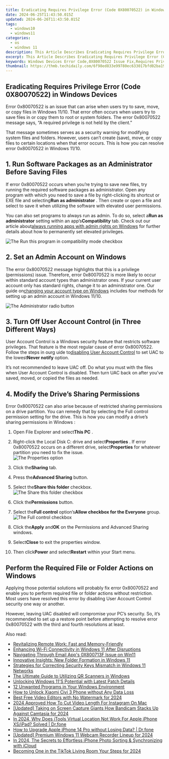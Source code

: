```yaml
---
title: Eradicating Requires Privilege Error (Code 0X80070522) in Windows Devices
date: 2024-06-25T11:43:50.015Z
updated: 2024-06-26T11:43:50.015Z
tags:
  - windows10
  - windows11
categories:
  - os
  - windows 11
description: This Article Describes Eradicating Requires Privilege Error (Code 0X80070522) in Windows Devices
excerpt: This Article Describes Eradicating Requires Privilege Error (Code 0X80070522) in Windows Devices
keywords: Windows Devices Error Code,0X80070522 Issue Fix,Requires Privilege BUG,Code Eradication in PCs,WinError 0X80070522,Windows Devices Security Fix,Eliminating Privileged Error
thumbnail: https://thmb.techidaily.com/6f98ed833e99780ec633017bfd02ba19a6f592b2168edc5e24a71f77a22d913e.jpg
---
```


## Eradicating Requires Privilege Error (Code 0X80070522) in Windows Devices

 Error 0x80070522 is an issue that can arise when users try to save, move, or copy files in Windows 11/10\. That error often occurs when users try to save files in or copy them to root or system folders. The error 0x80070522 message says, “A required privilege is not held by the client.”

 That message sometimes serves as a security warning for modifying system files and folders. However, users can’t create (save), move, or copy files to certain locations when that error occurs. This is how you can resolve error 0x80070522 in Windows 11/10.

## 1\. Run Software Packages as an Administrator Before Saving Files

 If error 0x80070522 occurs when you’re trying to save new files, try running the required software packages as administrator. Open any program with which you need to save a file by right-clicking its shortcut or EXE file and selecting**Run as administrator** . Then create or open a file and select to save it when utilizing the software with elevated user permissions.

 You can also set programs to always run as admin. To do so, select a**Run as administrator** setting within an app’s**Compatibility** tab. Check out our article about[always running apps with admin rights on Windows](https://www.makeuseof.com/tag/always-run-apps-administrator-windows/) for further details about how to permanently set elevated privileges.

![The Run this program in compatibility mode checkbox](https://static1.makeuseofimages.com/wordpress/wp-content/uploads/2023/04/the-run-as-administrator-option.jpg)

## 2\. Set an Admin Account on Windows

 The error 0x80070522 message highlights that this is a privilege (permissions) issue. Therefore, error 0x80070522 is more likely to occur within standard account types than administrator ones. If your current user account only has standard rights, change it to an administrator one. Our guide on[changing your account type on Windows](https://www.makeuseof.com/ways-to-change-user-account-windows-10/) includes four methods for setting up an admin account in Windows 11/10.

![The Administrator radio button](https://static1.makeuseofimages.com/wordpress/wp-content/uploads/2023/04/the-administrator-radio-button.jpg)

## 3\. Turn Off User Account Control (in Three Different Ways)

 User Account Control is a Windows security feature that restricts software privileges. That feature is the most regular cause of error 0x80070522\. Follow the steps in our[g](https://www.makeuseof.com/windows-11-disable-user-account-control-prompt/) uide to[disabling User Account Control](https://www.makeuseof.com/windows-11-disable-user-account-control-prompt/) to set UAC to the lowest**Never notify** option.

 It’s not recommended to leave UAC off. Do what you must with the files when User Account Control is disabled. Then turn UAC back on after you’ve saved, moved, or copied the files as needed.

## 4\. Modify the Drive’s Sharing Permissions

 Error 0x80070522 can also arise because of restricted sharing permissions on a drive partition. You can remedy that by selecting the Full control permission setting for the drive. This is how you can modify a drive’s sharing permissions in Windows :

1. Open File Explorer and select**This PC** .
2. Right-click the Local Disk C: drive and select**Properties** . If error 0x80070522 occurs on a different drive, select**Properties** for whatever partition you need to fix the issue.  
![The Properties option](https://static1.makeuseofimages.com/wordpress/wp-content/uploads/2023/04/the-properties-option.jpg)
3. Click the**Sharing** tab.
4. Press the**Advanced Sharing** button.
5. Select the**Share this folder** checkbox.  
![The Share this folder checkbox](https://static1.makeuseofimages.com/wordpress/wp-content/uploads/2023/04/share-this-folder-checkbox.jpg)

1. Click the**Permissions** button.
2. Select the**Full control** option’s**Allow checkbox for the Everyone** group.  
![The Full control checkbox](https://static1.makeuseofimages.com/wordpress/wp-content/uploads/2023/04/the-full-control-checkbox.jpg)
3. Click the**Apply** and**OK** on the Permissions and Advanced Sharing windows.
4. Select**Close** to exit the properties window.
5. Then click**Power** and select**Restart** within your Start menu.

## Perform the Required File or Folder Actions on Windows

 Applying those potential solutions will probably fix error 0x80070522 and enable you to perform required file or folder actions without restriction. Most users have resolved this error by disabling User Account Control security one way or another.

 However, leaving UAC disabled will compromise your PC’s security. So, it’s recommended to set up a restore point before attempting to resolve error 0x80070522 with the third and fourth resolutions at least.

<ins class="adsbygoogle"
     style="display:block"
     data-ad-format="autorelaxed"
     data-ad-client="ca-pub-7571918770474297"
     data-ad-slot="1223367746"></ins>



<ins class="adsbygoogle"
     style="display:block"
     data-ad-client="ca-pub-7571918770474297"
     data-ad-slot="8358498916"
     data-ad-format="auto"
     data-full-width-responsive="true"></ins>

<span class="atpl-alsoreadstyle">Also read:</span>
<div><ul>
<li><a href="https://win11.techidaily.com/revitalizing-remote-work-fast-and-memory-friendly/"><u>Revitalizing Remote Work: Fast and Memory-Friendly</u></a></li>
<li><a href="https://win11.techidaily.com/enhancing-wi-fi-connectivity-in-windows-11-after-disruptions/"><u>Enhancing Wi-Fi Connectivity in Windows 11 After Disruptions</u></a></li>
<li><a href="https://win11.techidaily.com/navigating-through-email-apps-0x800713f-issue-on-win11/"><u>Navigating Through Email App's 0X800713F Issue on Win11</u></a></li>
<li><a href="https://win11.techidaily.com/innovative-insights-new-folder-formation-in-windows-11/"><u>Innovative Insights: New Folder Formation in Windows 11</u></a></li>
<li><a href="https://win11.techidaily.com/strategies-for-correcting-security-keys-mismatch-in-windows-11-networks/"><u>Strategies for Correcting Security Keys Mismatch in Windows 11 Networks</u></a></li>
<li><a href="https://win11.techidaily.com/the-ultimate-guide-to-utilizing-qr-scanners-in-windows/"><u>The Ultimate Guide to Utilizing QR Scanners in Windows</u></a></li>
<li><a href="https://win11.techidaily.com/unlocking-windows-11s-potential-with-latest-patch-details/"><u>Unlocking Windows 11'S Potential with Latest Patch Details</u></a></li>
<li><a href="https://win11.techidaily.com/12-unwanted-programs-in-your-windows-environment/"><u>12 Unwanted Programs in Your Windows Environment</u></a></li>
<li><a href="https://unlock-android.techidaily.com/how-to-unlock-xiaomi-civi-3-phone-without-any-data-loss-by-drfone-android/"><u>How to Unlock Xiaomi Civi 3 Phone without Any Data Loss</u></a></li>
<li><a href="https://ai-vdieo-software.techidaily.com/best-free-video-editors-with-no-watermark-for-2024/"><u>Best Free Video Editors with No Watermark for 2024</u></a></li>
<li><a href="https://instagram-clips.techidaily.com/2024-approved-how-to-cut-video-length-for-instagram-on-mac/"><u>2024 Approved  How To Cut Video Length For Instagram On Mac</u></a></li>
<li><a href="https://desktop-recording.techidaily.com/updated-taking-on-screen-capture-giants-how-bandicam-stacks-up-against-camtasia-for-2024/"><u>[Updated] Taking on Screen Capture Giants  How Bandicam Stacks Up Against Camtasia for 2024</u></a></li>
<li><a href="https://iphone-location.techidaily.com/in-2024-why-does-itools-virtual-location-not-work-for-apple-iphone-xsipad-solved-drfone-by-drfone-virtual-ios/"><u>In 2024, Why Does iTools Virtual Location Not Work For Apple iPhone XS/iPad? Solved | Dr.fone</u></a></li>
<li><a href="https://techidaily.com/how-to-upgrade-apple-iphone-14-pro-without-losing-data-drfone-by-drfone-ios-system-repair-ios-system-repair/"><u>How to Upgrade Apple iPhone 14 Pro without Losing Data? | Dr.fone</u></a></li>
<li><a href="https://screen-capture.techidaily.com/updated-premium-windows-11-webcam-recorder-lineup-for-2024/"><u>[Updated] Premium Windows 11 Webcam Recorder Lineup for 2024</u></a></li>
<li><a href="https://some-skills.techidaily.com/in-2024-the-secrets-to-effortless-iphone-photo-sorting-and-synchronizing-with-icloud/"><u>In 2024, The Secrets to Effortless iPhone Photo Sorting & Synchronizing with iCloud</u></a></li>
<li><a href="https://tiktok-video-recordings.techidaily.com/becoming-one-in-the-tiktok-living-room-your-steps-for-2024/"><u>Becoming One in the TikTok Living Room  Your Steps for 2024</u></a></li>
</ul></div>

